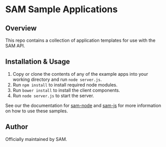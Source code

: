 # SAM Sample Applications

## Overview

This repo contains a collection of application templates for use with the SAM API.

## Installation & Usage

1. Copy or clone the contents of any of the example apps into your working directory and run `node server.js`.
2. Run `npm install` to install required node modules.
3. Run `bower install` to install the client components.
4. Run `node server.js` to start the server.

See our the documentation for [sam-node](https://github.com/SAMdesk/sam-node) and [sam-js](https://github.com/SAMdesk/sam-js) for more information on how to use these samples.

## Author

Officially maintained by SAM.
